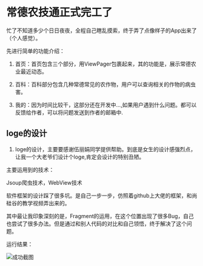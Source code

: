 # 常德农技通正式完工了

忙了不知道多少个日日夜夜，全程自己瞎乱摸索，终于弄了点像样子的App出来了（个人感觉）。

先进行简单的功能介绍：

1. 首页：首页包含三个部分，用ViewPager包裹起来，其的功能是，展示常德农业最近动态。

2. 百科：百科部分包含几种常德常见的农作物，用户可以查询相关的作物的病虫害。

3. 我的：因为时间比较干，这部分还在开发中...,如果用户遇到什么问题。都可以反馈给作者，可以将问题发送到作者的邮箱中.

## loge的设计

1. loge的设计，主要要感谢伍丽娟同学提供帮助。到底是女生的设计感强烈点，让我一个大老爷们设计个loge,肯定会设计的特别丑陋。



主要运用到的技术：

Jsoup爬虫技术，WebView技术

软件框架的设计踩了很多坑。是自己一步一步，仿照着github上大佬的框架，和尚硅谷的教学视频弄出来的。

其中最让我印象深刻的是，Fragment的运用，在这个位置出现了很多Bug，自己也尝试了很多办法。但是通过和别人代码的对比和自己领悟，终于解决了这个问题。

运行结果：



![成功截图](finishi.gif)